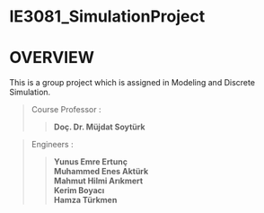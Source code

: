 # IE3081_SimulationProject
# OVERVIEW
This is a group project which is assigned in Modeling and Discrete Simulation.

>Course Professor :  
>>**Doç. Dr. Müjdat Soytürk**

>Engineers :  
>>**Yunus Emre Ertunç**  
>>**Muhammed Enes Aktürk**  
>>**Mahmut Hilmi Arıkmert**  
>>**Kerim Boyacı**  
>>**Hamza Türkmen**  
